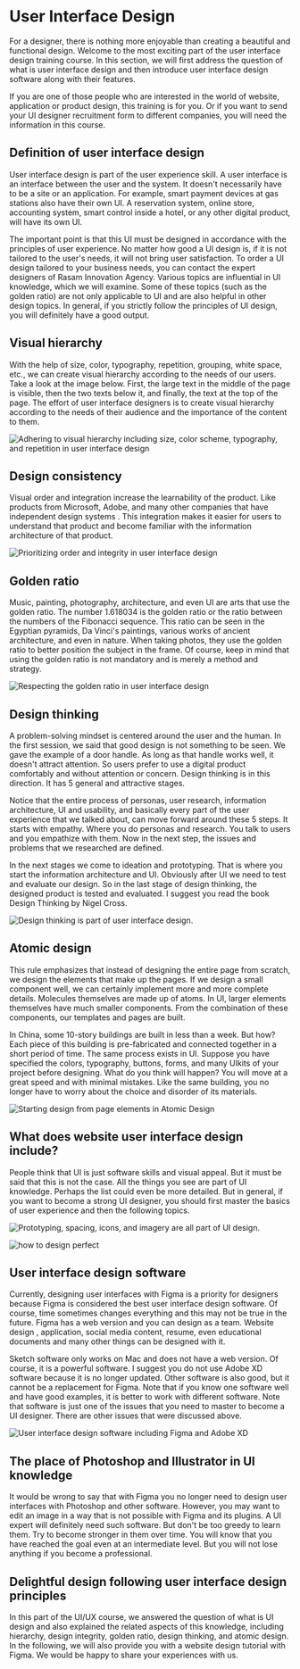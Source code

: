 # User Interface Design

For a designer, there is nothing more enjoyable than creating a beautiful and functional design. Welcome to the most exciting part of the user interface design training course. In this section, we will first address the question of what is user interface design and then introduce user interface design software along with their features.

If you are one of those people who are interested in the world of website, application or product design, this training is for you. Or if you want to send your UI designer recruitment form to different companies, you will need the information in this course.

## Definition of user interface design

User interface design is part of the user experience skill. A user interface is an interface between the user and the system. It doesn't necessarily have to be a site or an application. For example, smart payment devices at gas stations also have their own UI. A reservation system, online store, accounting system, smart control inside a hotel, or any other digital product, will have its own UI.

The important point is that this UI must be designed in accordance with the principles of user experience. No matter how good a UI design is, if it is not tailored to the user's needs, it will not bring user satisfaction. To order a UI design tailored to your business needs, you can contact the expert designers of Rasam Innovation Agency. Various topics are influential in UI knowledge, which we will examine. Some of these topics (such as the golden ratio) are not only applicable to UI and are also helpful in other design topics. In general, if you strictly follow the principles of UI design, you will definitely have a good output.

## Visual hierarchy

With the help of size, color, typography, repetition, grouping, white space, etc., we can create visual hierarchy according to the needs of our users. Take a look at the image below. First, the large text in the middle of the page is visible, then the two texts below it, and finally, the text at the top of the page. The effort of user interface designers is to create visual hierarchy according to the needs of their audience and the importance of the content to them.

![Adhering to visual hierarchy including size, color scheme, typography, and repetition in user interface design](visual-hierarchy.webp)

## Design consistency

Visual order and integration increase the learnability of the product. Like products from Microsoft, Adobe, and many other companies that have independent design systems . This integration makes it easier for users to understand that product and become familiar with the information architecture of that product.

![Prioritizing order and integrity in user interface design](design-consistency.webp)

## Golden ratio

Music, painting, photography, architecture, and even UI are arts that use the golden ratio. The number 1.618034 is the golden ratio or the ratio between the numbers of the Fibonacci sequence. This ratio can be seen in the Egyptian pyramids, Da Vinci's paintings, various works of ancient architecture, and even in nature. When taking photos, they use the golden ratio to better position the subject in the frame. Of course, keep in mind that using the golden ratio is not mandatory and is merely a method and strategy.

![Respecting the golden ratio in user interface design](golden-ratio.webp)

## Design thinking

A problem-solving mindset is centered around the user and the human. In the first session, we said that good design is not something to be seen. We gave the example of a door handle. As long as that handle works well, it doesn't attract attention. So users prefer to use a digital product comfortably and without attention or concern. Design thinking is in this direction. It has 5 general and attractive stages.

Notice that the entire process of personas, user research, information architecture, UI and usability, and basically every part of the user experience that we talked about, can move forward around these 5 steps. It starts with empathy. Where you do personas and research. You talk to users and you empathize with them. Now in the next step, the issues and problems that we researched are defined.

In the next stages we come to ideation and prototyping. That is where you start the information architecture and UI. Obviously after UI we need to test and evaluate our design. So in the last stage of design thinking, the designed product is tested and evaluated. I suggest you read the book Design Thinking by Nigel Cross.

![Design thinking is part of user interface design.](design-thinking.webp)

## Atomic design

This rule emphasizes that instead of designing the entire page from scratch, we design the elements that make up the pages. If we design a small component well, we can certainly implement more and more complete details. Molecules themselves are made up of atoms. In UI, larger elements themselves have much smaller components. From the combination of these components, our templates and pages are built.

In China, some 10-story buildings are built in less than a week. But how? Each piece of this building is pre-fabricated and connected together in a short period of time. The same process exists in UI. Suppose you have specified the colors, typography, buttons, forms, and many UIkits of your project before designing. What do you think will happen? You will move at a great speed and with minimal mistakes. Like the same building, you no longer have to worry about the choice and disorder of its materials.

![Starting design from page elements in Atomic Design](atomic-design.webp)

## What does website user interface design include?

People think that UI is just software skills and visual appeal. But it must be said that this is not the case. All the things you see are part of UI knowledge. Perhaps the list could even be more detailed. But in general, if you want to become a strong UI designer, you should first master the basics of user experience and then the following topics.

![Prototyping, spacing, icons, and imagery are all part of UI design.](ui-items.webp)

![how to design perfect](ui-design-van-diagram.jpg)

## User interface design software

Currently, designing user interfaces with Figma is a priority for designers because Figma is considered the best user interface design software. Of course, time sometimes changes everything and this may not be true in the future. Figma has a web version and you can design as a team. Website design , application, social media content, resume, even educational documents and many other things can be designed with it.

Sketch software only works on Mac and does not have a web version. Of course, it is a powerful software. I suggest you do not use Adobe XD software because it is no longer updated. Other software is also good, but it cannot be a replacement for Figma. Note that if you know one software well and have good examples, it is better to work with different software. Note that software is just one of the issues that you need to master to become a UI designer. There are other issues that were discussed above.

![User interface design software including Figma and Adobe XD](ui-design-softwares.webp)

## The place of Photoshop and Illustrator in UI knowledge

It would be wrong to say that with Figma you no longer need to design user interfaces with Photoshop and other software. However, you may want to edit an image in a way that is not possible with Figma and its plugins. A UI expert will definitely need such software. But don't be too greedy to learn them. Try to become stronger in them over time. You will know that you have reached the goal even at an intermediate level. But you will not lose anything if you become a professional.

## Delightful design following user interface design principles

In this part of the UI/UX course, we answered the question of what is UI design and also explained the related aspects of this knowledge, including hierarchy, design integrity, golden ratio, design thinking, and atomic design. In the following, we will also provide you with a website design tutorial with Figma. We would be happy to share your experiences with us.
